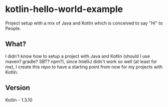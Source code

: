 # kotlin-hello-world-example

Project setup with a mix of Java and Kotlin which is conceived to say "Hi" to People. 

## What?

I didn't know how to setup a project with Java and Kotlin (should I use maven? gradle? SBT? npm?), since IntelliJ didn't work so well (at least for me), I create this repo to have a starting point from now for my projects with Kotlin. 

## Version

Kotlin - 1.3.10